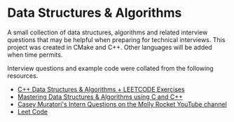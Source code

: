 # Data Structures & Algorithms
A small collection of data structures, algorithms and related interview questions that may be helpful when preparing for technical interviews. This project was created in CMake and C++. Other languages will be added when time permits.

Interview questions and example code were collated from the following resources.
 - [C++ Data Structures & Algorithms + LEETCODE Exercises](https://www.udemy.com/course-dashboard-redirect/?course_id=4453612)
 - [Mastering Data Structures & Algorithms using C and C++](https://www.udemy.com/course/datastructurescncpp/learn/lecture/13190664?start=765#reviews)
 - [Casey Muratori's Intern Questions on the Molly Rocket YouTube channel](https://www.youtube.com/@MollyRocket/videos)
 - [Leet Code](https://leetcode.com/)
